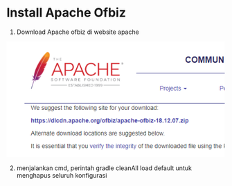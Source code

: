 # Install Apache Ofbiz

1. Download Apache ofbiz di website apache

![image](https://github.com/Dean-182/tekn-cloud-computing/blob/main/minggu-05/image_2023-05-02_201108912.png)

2. menjalankan cmd, perintah gradle cleanAll load default untuk menghapus seluruh konfigurasi

